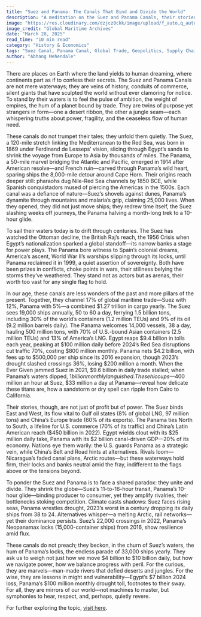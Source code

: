 ```yaml
---
title: "Suez and Panama: The Canals That Bind and Divide the World"
description: "A meditation on the Suez and Panama Canals, their storied pasts, and their pivotal roles in trade and geopolitics."
image: "https://res.cloudinary.com/dzjcz0ckk/image/upload/f_auto,q_auto/v1743138533/Existential_Threats_Faced_by_the_Panama_Canal_6ffd4bba5e_iinxjx.webp"
image_credit: "Global Maritime Archives"
date: "March 28, 2025"
read_time: "10 min read"
category: "History & Economics"
tags: "Suez Canal, Panama Canal, Global Trade, Geopolitics, Supply Chain"
author: "Abhang Mehendale"
---
```


There are places on Earth where the land yields to human dreaming, where continents part as if to confess their secrets. The Suez and Panama Canals are not mere waterways; they are veins of history, conduits of commerce, silent giants that have sculpted the world without ever clamoring for notice. To stand by their waters is to feel the pulse of ambition, the weight of empires, the hum of a planet bound by trade. They are twins of purpose yet strangers in form—one a desert ribbon, the other a jungle seam—each whispering truths about power, fragility, and the ceaseless flow of human need.

These canals do not trumpet their tales; they unfold them quietly. The Suez, a 120-mile stretch linking the Mediterranean to the Red Sea, was born in 1869 under Ferdinand de Lesseps’ vision, slicing through Egypt’s sands to shrink the voyage from Europe to Asia by thousands of miles. The Panama, a 50-mile marvel bridging the Atlantic and Pacific, emerged in 1914 after American resolve—and French ruin—carved through Panama’s wild heart, sparing ships the 8,000-mile detour around Cape Horn. Their origins reach deeper still: pharaohs dug Nile-Red Sea channels by 1850 BCE, while Spanish conquistadors mused of piercing the Americas in the 1500s. Each canal was a defiance of nature—Suez’s shovels against dunes, Panama’s dynamite through mountains and malaria’s grip, claiming 25,000 lives. When they opened, they did not just move ships; they redrew time itself, the Suez slashing weeks off journeys, the Panama halving a month-long trek to a 10-hour glide.

To sail their waters today is to drift through centuries. The Suez has watched the Ottoman decline, the British Raj’s reach, the 1956 Crisis when Egypt’s nationalization sparked a global standoff—its narrow banks a stage for power plays. The Panama bore witness to Spain’s colonial dreams, America’s ascent, World War II’s warships slipping through its locks, until Panama reclaimed it in 1999, a quiet assertion of sovereignty. Both have been prizes in conflicts, choke points in wars, their stillness belying the storms they’ve weathered. They stand not as actors but as arenas, their worth too vast for any single flag to hold.

In our age, these canals are less wonders of the past and more pillars of the present. Together, they channel 17% of global maritime trade—Suez with 12%, Panama with 5%—a combined $1.27 trillion in cargo yearly. The Suez sees 19,000 ships annually, 50 to 60 a day, ferrying 1.5 billion tons, including 30% of the world’s containers (1.2 million TEUs) and 9% of its oil (9.2 million barrels daily). The Panama welcomes 14,000 vessels, 38 a day, hauling 500 million tons, with 70% of U.S.-bound Asian containers (2.5 million TEUs) and 13% of America’s LNG. Egypt reaps $9.4 billion in tolls each year, peaking at $100 million daily before 2024’s Red Sea disruptions cut traffic 70%, costing $800 million monthly. Panama nets $4.2 billion, with fees up to $500,000 per ship since its 2016 expansion, though 2023’s drought slashed crossings 36%, losing $200 million a month. When the Ever Given jammed Suez in 2021, $9.6 billion in daily trade stalled; when Panama’s waters dipped, $1 billion monthly languished. These hiccups—$400 million an hour at Suez, $33 million a day at Panama—reveal how delicate these titans are, how a sandstorm or dry spell can ripple from Cairo to California.

Their stories, though, are not just of profit but of power. The Suez binds East and West, its flow vital to Gulf oil states (8% of global LNG, 97 million tons) and China’s Europe trade (60% of its exports). The Panama ties North to South, a lifeline for U.S. commerce (70% of its traffic) and China’s Latin American reach ($450 billion in 2022). Egypt wields clout with its $25 million daily take, Panama with its $2 billion canal-driven GDP—20% of its economy. Nations eye them warily: the U.S. guards Panama as a strategic vein, while China’s Belt and Road hints at alternatives. Rivals loom—Nicaragua’s faded canal plans, Arctic routes—but these waterways hold firm, their locks and banks neutral amid the fray, indifferent to the flags above or the tensions beyond.

To ponder the Suez and Panama is to face a shared paradox: they unite and divide. They shrink the globe—Suez’s 11-to-16-hour transit, Panama’s 10-hour glide—binding producer to consumer, yet they amplify rivalries, their bottlenecks stoking competition. Climate casts shadows: Suez faces rising seas, Panama wrestles drought, 2023’s worst in a century dropping its daily ships from 38 to 24. Alternatives whisper—a melting Arctic, rail networks—yet their dominance persists. Suez’s 22,000 crossings in 2022, Panama’s Neopanamax locks (15,000-container ships) from 2016, show resilience amid flux.

These canals do not preach; they beckon, in the churn of Suez’s waters, the hum of Panama’s locks, the endless parade of 33,000 ships yearly. They ask us to weigh not just how we move $4 billion to $10 billion daily, but how we navigate power, how we balance progress with peril. For the curious, they are marvels—man-made rivers that defied deserts and jungles. For the wise, they are lessons in might and vulnerability—Egypt’s $7 billion 2024 loss, Panama’s $100 million monthly drought toll, footnotes to their sway. For all, they are mirrors of our world—not machines to master, but symphonies to hear, respect, and, perhaps, quietly revere.

For further exploring the topic, [visit here](https://www.sis.gov.eg/Story/171459/Suez-Canal?lang=en-us).



